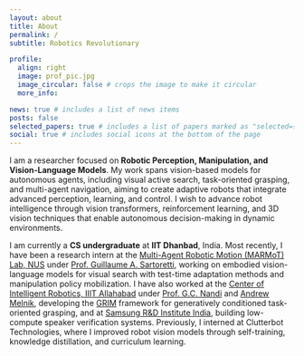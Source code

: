 ```yaml
---
layout: about
title: About
permalink: /
subtitle: Robotics Revolutionary

profile:
  align: right
  image: prof_pic.jpg
  image_circular: false # crops the image to make it circular
  more_info:

news: true # includes a list of news items
posts: false
selected_papers: true # includes a list of papers marked as "selected={true}"
social: true # includes social icons at the bottom of the page
---
```



I am a researcher focused on **Robotic Perception, Manipulation, and Vision-Language Models**. My work spans vision-based models for autonomous agents, including visual active search, task-oriented grasping, and multi-agent navigation, aiming to create adaptive robots that integrate advanced perception, learning, and control. I wish to advance robot intelligence through vision transformers, reinforcement learning, and 3D vision techniques that enable autonomous decision-making in dynamic environments.

I am currently a **CS undergraduate** at **IIT Dhanbad**, India. Most recently, I have been a research intern at the [Multi-Agent Robotic Motion (MARMoT) Lab, NUS](https://www.marmotlab.org/index.html) under [Prof. Guillaume A. Sartoretti](https://scholar.google.com/citations?user=n7NzZ0sAAAAJ&hl=fr), working on embodied vision-language models for visual search with test-time adaptation methods and manipulation policy mobilization. I have also worked at the [Center of Intelligent Robotics, IIIT Allahabad](https://cir.iiita.ac.in/) under [Prof. G.C. Nandi](https://scholar.google.co.in/citations?user=cVdB1iwAAAAJ&hl=en) and [Andrew Melnik](https://scholar.google.com/citations?user=6tiiQtgAAAAJ&hl=en), developing the [GRIM](https://grim-tog.github.io/) framework for generatively conditioned task-oriented grasping, and at [Samsung R&D Institute India](https://research.samsung.com/sri-b), building low-compute speaker verification systems. Previously, I interned at Clutterbot Technologies, where I improved robot vision models through self-training, knowledge distillation, and curriculum learning.
